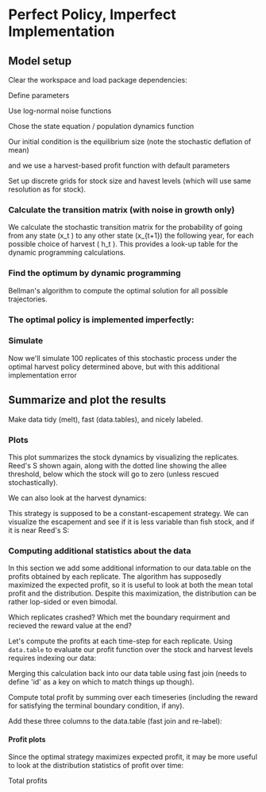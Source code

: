 <!--begin.rcode setup, echo=FALSE 
render_gfm()  
opts_knit$set(upload = TRUE)   
opts_knit$set(upload.fun = function(file){
   library(RWordPress) 
   uploadFile(file)$url
  })
## The real source code is externalized from this file:
read_chunk("Reed.R")
end.rcode-->

<!--roptions dev="png", fig.width=7, fig.height=5, tidy=FALSE, warning=FALSE, comment=NA, external=TRUE, cache=FALSE, cache.path="wrong_noise/"-->

# Perfect Policy, Imperfect Implementation


## Model setup 

Clear the workspace and load package dependencies: 
<!--begin.rcode libraries, echo=FALSE
end.rcode-->

Define parameters
<!--begin.rcode parameters
end.rcode-->

Use log-normal noise functions
<!--begin.rcode noise_dists
end.rcode-->

Chose the state equation / population dynamics function
<!--begin.rcode Myer
end.rcode-->

Our initial condition is the equilibrium size (note the stochastic deflation of mean)
<!--begin.rcode initx
end.rcode-->

and we use a harvest-based profit function with default parameters
<!--begin.rcode profit
end.rcode-->

Set up discrete grids for stock size and havest levels (which will use same resolution as for stock). 
<!--begin.rcode create_grid
end.rcode-->


### Calculate the transition matrix (with noise in growth only)      
We calculate the stochastic transition matrix for the probability of going from any state \(x_t \) to any other state \(x_{t+1}\) the following year, for each possible choice of harvest \( h_t \).  This provides a look-up table for the dynamic programming calculations. 
<!--begin.rcode determine_SDP_matrix
end.rcode-->

### Find the optimum by dynamic programming 
Bellman's algorithm to compute the optimal solution for all possible trajectories.
<!--begin.rcode find_dp_optim 
end.rcode-->

### The optimal policy is implemented imperfectly: 
<!--begin.rcode implementation_errors
sigma_i <- 0.8
end.rcode-->

### Simulate 
Now we'll simulate 100 replicates of this stochastic process under the optimal harvest policy determined above, but with this additional implementation error
<!--begin.rcode simulate
end.rcode-->

## Summarize and plot the results                                                   
Make data tidy (melt), fast (data.tables), and nicely labeled.
<!--begin.rcode tidy
end.rcode-->

### Plots 
This plot summarizes the stock dynamics by visualizing the replicates. Reed's S shown again, along with the dotted line showing the allee threshold, below which the stock will go to zero (unless rescued stochastically). 
<!--begin.rcode fishstock 
end.rcode-->

We can also look at the harvest dynamics:
<!--begin.rcode harvest
end.rcode-->

This strategy is supposed to be a constant-escapement strategy. We can visualize the escapement and see if it is less variable than fish stock, and if it is near Reed's S: 
<!--begin.rcode escapement
end.rcode-->

### Computing additional statistics about the data
In this section we add some additional information to our data.table on the profits obtained by each replicate.  The algorithm has supposedly maximized the expected profit, so it is useful to look at both the mean total profit and the distribution.  Despite this maximization, the distribution can be rather lop-sided or even bimodal. 

Which replicates crashed?  Which met the boundary requirment and recieved the reward value at the end?
<!--begin.rcode crashed
end.rcode-->

Let's compute the profits at each time-step for each replicate. 
Using `data.table` to evaluate our profit function over the stock and harvest levels requires indexing our data:

<!--begin.rcode profits
end.rcode-->

Merging this calculation back into our data table using fast join (needs to define 'id' as a key on which to match things up though). 
<!--begin.rcode join
end.rcode-->

Compute total profit by summing over each timeseries (including the reward for satisfying the terminal boundary condition, if any). 

<!--begin.rcode total_profit
end.rcode-->


Add these three columns to the data.table (fast join and re-label):
<!--begin.rcode joinmore
end.rcode-->



#### Profit plots
Since the optimal strategy maximizes expected profit, it may be more useful to look at the distribution statistics of profit over time:
<!--begin.rcode profit_by_time
end.rcode-->


Total profits
<!--begin.rcode totals
end.rcode-->



